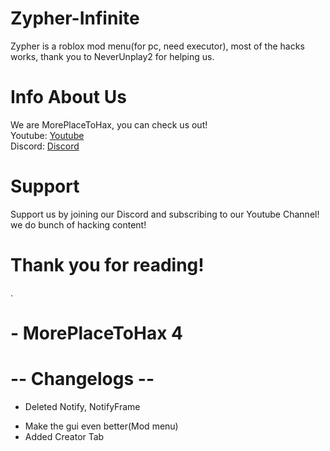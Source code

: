 # Zypher-Infinite
Zypher is a roblox mod menu(for pc, need executor), most of the hacks works, thank you to NeverUnplay2 for helping us.
# Info About Us
We are MorePlaceToHax, you can check us out!                                    
Youtube: [Youtube](https://www.youtube.com/channel/UCkReo_AN4Uh-gAKtFV6T9-Q)                                   
Discord: [Discord](https://discord.gg/invite/Np2N7uRZtz)
# Support
Support us by joining our Discord and subscribing to our Youtube Channel!
we do bunch of hacking content!

# Thank you for reading!
.
# - MorePlaceToHax 4

# -- Changelogs --
- Deleted Notify, NotifyFrame
+ Make the gui even better(Mod menu)
+ Added Creator Tab
